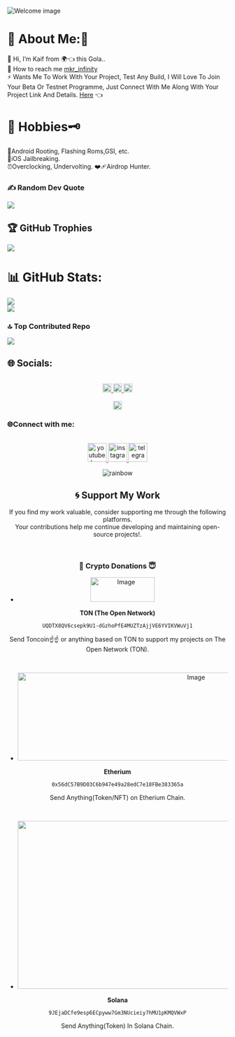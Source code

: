 
![Welcome image](https://github.com/user-attachments/assets/2139188b-cc0e-4ba4-bb65-15b9e7d4a310)

# 💫 About Me:🥲
🔭  Hi, I’m Kaif from 🌍👈 this Gola..<br>🤝 How to reach me  [mkr_infinity](https://www.instagram.com/mkr_infinity)
 <br>⚡ Wants Me To Work With Your Project, Test Any Build, I Will Love To Join Your Beta Or Testnet Programme, Just Connect With Me Along With Your Project Link And Details.
 [Here](https://github.com/mkr-infinity/mkr-infinity/blob/main/README.md#connect-with-me)
 👈




# 🎣 Hobbies🗝️
📱Android Rooting, Flashing Roms,GSI, etc. <br> 
🍎iOS Jailbreaking.   <br> 
⏰Overclocking, Undervolting.
❤️‍🩹Airdrop Hunter.


### ✍️ Random Dev Quote
![](https://quotes-github-readme.vercel.app/api?type=horizontal&theme=gruvbox)

## 🏆 GitHub Trophies
![](https://github-profile-trophy.vercel.app/?username=mkr-infinity&theme=nord&no-frame=false&no-bg=false&margin-w=4)

# 📊 GitHub Stats:
![](https://github-readme-stats.vercel.app/api?username=mkr-infinity&theme=dark&hide_border=false&include_all_commits=false&count_private=false)<br/>
![](https://github-readme-streak-stats.herokuapp.com/?user=mkr-infinity&theme=dark&hide_border=false)<br/>

### 🔝 Top Contributed Repo
![](https://github-contributor-stats.vercel.app/api?username=mkr-infinity&limit=5&theme=gruvbox&combine_all_yearly_contributions=true)



## 🌐 Socials:
<br clear="both">

<div align="center">
  <a href="https://www.youtube.com/@mkr_edittz" target="_blank">
    <img src="https://img.shields.io/static/v1?message=YouTube&logo=youtube&label=mkr_edittz&color=F00&logoColor=F00&labelColor=299745&style=plastic" height="20" alt="youtube logo"  />
  </a>
  <a href="https://www.instagram.com/mkr_edittz" target="_blank">
    <img src="https://img.shields.io/static/v1?message=Instagram&logo=instagram&label=mkr_edittz&color=E4405F&logoColor=fa05e4&labelColor=653c62&style=plastic" height="20" alt="instagram logo"  />
  </a>
  <a href="https://www.facebook.com/mkr_edittz" target="_blank">
    <img src="https://img.shields.io/static/v1?message=Facebook&logo=facebook&label=mkr_edittz&color=1877F2&logoColor=1fd1d6&labelColor=2c8822&style=plastic" height="20" alt="facebook logo"  />
  </a>
 <br clear="both">

<br clear="both">

<div align="center">
  <a href="https://www.instagram.com/labze_kaifiyat" target="_blank">
    <img src="https://img.shields.io/static/v1?message=Instagram&logo=instagram&label=labze_kaifiyat&color=E4405F&logoColor=fa05e4&labelColor=653c62&style=plastic" height="20" alt="instagram logo"  />
  </a>
</div>


###



<h3 align="left">🌐Connect with me:</h3>


<br clear="both">

<div align="center">
  <a href="https://www.youtube.com/@mkrinfinity" target="_blank">
    <img src="https://img.shields.io/static/v1?message=YouTube&logo=youtube&label=labze_kaifiyat&color=FF0000&logoColor=red&labelColor=&style=plastic" height="43" alt="youtube logo"  />
  </a>
  <a href="https://www.instagram.com/mkr_infinity" target="_blank">
    <img src="https://img.shields.io/static/v1?message=Instagram&logo=instagram&label=mkr_infinity&color=E4405F&logoColor=cyan&labelColor=&style=plastic" height="43" alt="instagram logo"  />
  </a>
  <a href="https://t.me/mkr_infinity" target="_blank">
    <img src="https://img.shields.io/static/v1?message=Telegram&logo=telegram&label=mkr_infinity&color=2CA5E0&logoColor=&labelColor=&style=plastic" height="43" alt="telegram logo"  />
  </a>






<br>






![rainbow](https://github.com/NiREvil/vless/assets/126243832/1aca7f5d-6495-44b7-aced-072bae52f256)


## 🌀 Support My Work

If you find my work valuable, consider supporting me through the following platforms.  <br>
Your contributions help me continue developing and maintaining open-source projects!.

<br>

### 🌟 Crypto Donations 😇


-  <img width="147" height="56" alt="Image" src="https://github.com/user-attachments/assets/4240bc46-a3ac-4ce2-9b69-432e8dfa0067" />
 **TON (The Open Network)**
  
  ```
  UQDTX8QV6csepk9U1-dGzhoPfE4MUZTzAjjVE6YVIKVWuVj1
  ```

  Send Toncoin☝️☝️ or anything based on TON to support my projects on The Open Network (TON).


<br>



- <img width="800" height="201" alt="Image" src="https://github.com/user-attachments/assets/f3c84e84-9011-4470-97d6-f4b395e5c3a1" />
 **Etherium**
  
  ```
  0x56dC57B9D03C6b947e49a28edC7e18FBe383365a
  ```

Send Anything(Token/NFT) on Etherium Chain.

<br>

- <img width="2584" height="384" alt="Image" src="https://github.com/user-attachments/assets/a642c5e6-216b-43bd-90be-65097cf4f9f3" />
 **Solana**

  ```
  9JEjaDCfe9esp6ECpyww7Gm3NUcieiy7hMU1pKMQVWxP
  ```
  Send Anything(Token) In Solana Chain.
  
